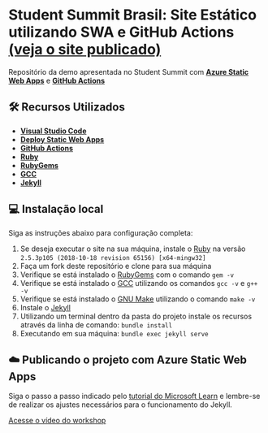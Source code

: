 # Student Summit Brasil: Site Estático utilizando SWA e GitHub Actions [(veja o site publicado)](https://lemon-bay-004f3460f.2.azurestaticapps.net/)

Repositório da demo apresentada no Student Summit com **[Azure Static Web Apps](https://docs.microsoft.com/azure/static-web-apps/?wt.mc_id=seriespg_17010_webpage_reactor)** e **[GitHub Actions](https://help.github.com/pt/actions)**

## 🛠️ Recursos Utilizados

* **[Visual Studio Code](https://code.visualstudio.com/?wt.mc_id=seriespg_17010_webpage_reactor)**
* **[Deploy Static Web Apps](https://docs.microsoft.com/azure/static-web-apps/?wt.mc_id=seriespg_17010_webpage_reactor)**
* **[GitHub Actions](https://help.github.com/pt/actions)**
* **[Ruby](https://www.ruby-lang.org/pt/documentation/installation/)**
* **[RubyGems](https://rubygems.org/pages/download)**
* **[GCC](https://gcc.gnu.org/install/)**
* **[Jekyll](https://jekyllrb.com/docs/installation/)**


## 💻 Instalação local

Siga as instruções abaixo para configuração completa:

1. Se deseja executar o site na sua máquina, instale o [Ruby](https://www.ruby-lang.org/pt/documentation/installation/) na versão `2.5.3p105 (2018-10-18 revision 65156) [x64-mingw32]`
2. Faça um fork deste repositório e clone para sua máquina
3. Verifique se está instalado o [RubyGems](https://rubygems.org/pages/download) com o comando `gem -v`
4. Verifique se está instalado o [GCC](https://gcc.gnu.org/install/) utilizando os comandos `gcc -v` e `g++ -v`
5. Verifique se está instalado o [GNU Make](https://www.gnu.org/software/make/) utilizando o comando `make -v`
6. Instale o [Jekyll](https://jekyllrb.com/docs/installation/)
7. Utilizando um terminal dentro da pasta do projeto instale os recursos através da linha de comando: `bundle install`
8. Executando em sua máquina: `bundle exec jekyll serve`

## ☁️ Publicando o projeto com Azure Static Web Apps
Siga o passo a passo indicado pelo [tutorial do Microsoft Learn](https://aka.ms/StudentSummitBrasil) e lembre-se de realizar os ajustes necessários para o funcionamento do Jekyll.

[Acesse o vídeo do workshop](https://www.youtube.com/watch?v=NmjwsCExIQM&ab_channel=MicrosoftReactor)
